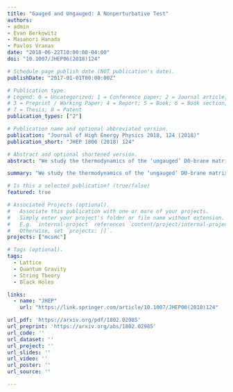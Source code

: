```yaml
---
title: "Gauged and Ungauged: A Nonperturbative Test"
authors:
- admin
- Evan Berkowitz
- Masanori Hanada
- Pavlos Vranas
date: "2018-06-22T10:00:00-04:00"
doi: "10.1007/JHEP06(2018)124"

# Schedule page publish date (NOT publication's date).
publishDate: "2017-01-01T00:00:00Z"

# Publication type.
# Legend: 0 = Uncategorized; 1 = Conference paper; 2 = Journal article;
# 3 = Preprint / Working Paper; 4 = Report; 5 = Book; 6 = Book section;
# 7 = Thesis; 8 = Patent
publication_types: ["2"]

# Publication name and optional abbreviated version.
publication: "Journal of High Energy Physics 2018, 124 (2018)"
publication_short: "JHEP 1806 (2018) 124"

# Abstract and optional shortened version.
abstract: "We study the thermodynamics of the ‘ungauged’ D0-brane matrix model by Monte Carlo simulation. Our results appear to be consistent with the conjecture by Maldacena and Milekhin."

summary: "We study the thermodynamics of the ‘ungauged’ D0-brane matrix model by Monte Carlo simulation. Our results appear to be consistent with the conjecture by Maldacena and Milekhin."

# Is this a selected publication? (true/false)
featured: true

# Associated Projects (optional).
#   Associate this publication with one or more of your projects.
#   Simply enter your project's folder or file name without extension.
#   E.g. `internal-project` references `content/project/internal-project/index.md`.
#   Otherwise, set `projects: []`.
projects: ["mcsmc"]

# Tags (optional).
tags:
  - Lattice
  - Quantum Gravity
  - String Theory
  - Black Holes

links:
  - name: "JHEP"
    url: "https://link.springer.com/article/10.1007/JHEP06(2018)124"

url_pdf: 'https://arxiv.org/pdf/1802.02985'
url_preprint: 'https://arxiv.org/abs/1802.02985'
url_code: ''
url_dataset: ''
url_project: ''
url_slides: ''
url_video: ''
url_poster: ''
url_source: ''

---
```

